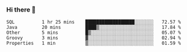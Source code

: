 ### Hi there 👋

<!--
**urzz/urzz** is a ✨ _special_ ✨ repository because its `README.md` (this file) appears on your GitHub profile.

Here are some ideas to get you started:

- 🔭 I’m currently working on ...
- 🌱 I’m currently learning ...
- 👯 I’m looking to collaborate on ...
- 🤔 I’m looking for help with ...
- 💬 Ask me about ...
- 📫 How to reach me: ...
- 😄 Pronouns: ...
- ⚡ Fun fact: ...
-->

<!--START_SECTION:waka-->
```text
SQL          1 hr 25 mins    ██████████████████░░░░░░░   72.57 % 
Java         20 mins         ████▒░░░░░░░░░░░░░░░░░░░░   17.84 % 
Other        5 mins          █▒░░░░░░░░░░░░░░░░░░░░░░░   05.07 % 
Groovy       3 mins          ▓░░░░░░░░░░░░░░░░░░░░░░░░   02.94 % 
Properties   1 min           ▒░░░░░░░░░░░░░░░░░░░░░░░░   01.59 % 
```
<!--END_SECTION:waka-->
